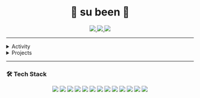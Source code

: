 <div align="center">
  <h1> 🥔 su been 💭</h1>
  
  <a href="https://github.com/subeend">
    <img src="https://img.shields.io/badge/GitHub-181717?style=for-the-badge&logo=github&logoColor=white"/>
  </a>
  <a href="https://velog.io/@tnqls0518">
    <img src="https://img.shields.io/badge/tnqls0518.log-3DDC84?style=for-the-badge&logo=velog&logoColor=white"/>
  </a>
  <a href="mailto:happysong98@gmail.com">
  <img src="https://img.shields.io/badge/Gmail-D14836?style=for-the-badge&logo=gmail&logoColor=white"/>
</a>
</div>




---

<details>
<summary>Activity</summary>
<div markdown="1">
  
|기간|활동|기수|
|:-:|:-|:-|
|<sub>2025.03 ~ 2025.11</sub> | 🎓 경기대학교 K-디지털 부트캠프 양성과정 | 4기 |
|<sub>2023.06 ~ 2023.08</sub> | 🧠 LG Aimers | 5기 |

</div>
</details>

<details>
<summary>Projects</summary>
<div markdown="1">

|기간|프로젝트|소개|바로가기|
|:-:|:-|:-|:-:|
|<sub>2024.10</sub> | **🚲 Seoul Public Bicycle Service** | 서울 공공 자전거 서비스 | [🔗](https://github.com/OpenswTeamProject) |
|<sub>2025.03</sub> | **👴 Learning with** | 배우다 | [🌐](https://www.learningwith.co.kr/) &nbsp; [🔗](https://github.com/KGU-HouseOfChoi) |
|<sub>2025.07</sub> | **💲 Mirae-meme-project** | 밈코인 추천 서비스 | [🔗](https://github.com/Mirae-meme-project) |
|<sub>2025.08</sub> | **⚙️ Defect Detection** | 난반사 소재의 결함 탐지 | [🔗](https://github.com/ZEZEONE-VODA)| 

</div>
</details>

---

### 🛠️ Tech Stack

<p align="center">
  <img src="https://img.shields.io/badge/React-61DAFB?style=flat&logo=React&logoColor=black"/>
  <img src="https://img.shields.io/badge/Java-007396?style=flat&logo=Java&logoColor=white"/>
  <img src="https://img.shields.io/badge/JavaScript-F7DF1E?style=flat&logo=JavaScript&logoColor=black"/>
  <img src="https://img.shields.io/badge/Eclipse-2C2255?style=flat&logo=Eclipse&logoColor=white"/>
  <img src="https://img.shields.io/badge/XCode-147EFB?style=flat&logo=Xcode&logoColor=white"/>
  <img src="https://img.shields.io/badge/Figma-F24E1E?style=flat&logo=Figma&logoColor=white"/>
  <img src="https://img.shields.io/badge/Python-3776AB?style=flat&logo=Python&logoColor=white"/>
  <img src="https://img.shields.io/badge/Next.js-000000?style=flat&logo=Next.js&logoColor=white"/>
  <img src="https://img.shields.io/badge/Java-007396?style=flat&logo=OpenJDK&logoColor=white"/>
  <img src="https://img.shields.io/badge/TypeScript-3178C6?style=flat&logo=TypeScript&logoColor=white"/>
  <img src="https://img.shields.io/badge/Tailwind CSS-06B6D4?style=flat&logo=TailwindCSS&logoColor=white"/>
  <img src="https://img.shields.io/badge/FastAPI-009688?style=flat&logo=FastAPI&logoColor=white"/>
  <img src="https://img.shields.io/badge/MySQL-4479A1?style=flat&logo=MySQL&logoColor=white"/>
</p>





